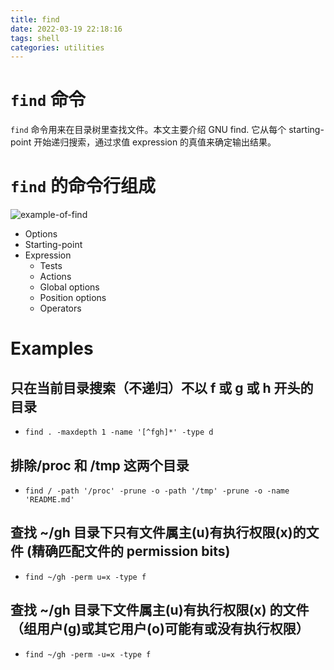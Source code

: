 ```yaml
---
title: find
date: 2022-03-19 22:18:16
tags: shell
categories: utilities
---
```


# `find` 命令

`find` 命令用来在目录树里查找文件。本文主要介绍 GNU find. 它从每个 starting-point 开始递归搜索，通过求值 expression 的真值来确定输出结果。

# `find` 的命令行组成

![example-of-find](find.drawio.png)

- Options
- Starting-point
- Expression
    * Tests
    * Actions
    * Global options
    * Position options
    * Operators

# Examples

## 只在当前目录搜索（不递归）不以 f 或 g 或 h 开头的目录
- `find . -maxdepth 1 -name '[^fgh]*' -type d`

## 排除/proc 和 /tmp 这两个目录
- `find / -path '/proc' -prune -o -path '/tmp' -prune -o -name 'README.md'`

## 查找 ~/gh 目录下只有文件属主(u)有执行权限(x)的文件 (精确匹配文件的 permission bits)
- `find ~/gh -perm u=x -type f`

## 查找 ~/gh 目录下文件属主(u)有执行权限(x) 的文件（组用户(g)或其它用户(o)可能有或没有执行权限）
- `find ~/gh -perm -u=x -type f`

